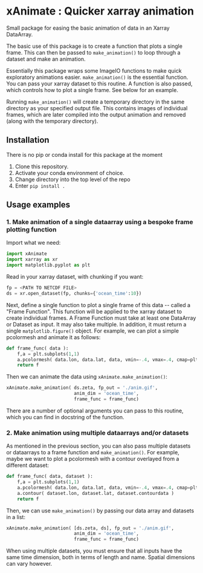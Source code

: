 # xAnimate : Quicker xarray animation
Small package for easing the basic animation of data in an Xarray DataArray.

The basic use of this package is to create a function that plots a single frame. 
This can then be passed to `make_animation()` to loop through a dataset
and make an animation.

Essentially this package wraps some ImageIO functions to make quick exploratory animations easier.
`make_animation()` is the essential function. You can pass your xarray dataset to this
routine. A function is also passed, which controls how to plot a single frame. See below
for an example.

Running `make_animation()` will create a temporary directory in the same directory as
your specified output file. This contains images of individual frames, which are later compiled
into the output animation and removed (along with the temporary directory).

## Installation
There is no pip or conda install for this package at the moment

1. Clone this repository.
2. Activate your conda environment of choice.
3. Change directory into the top level of the repo
4. Enter `pip install .`

## Usage examples

### 1. Make animation of a single dataarray using a bespoke frame plotting function

Import what we need:

```python
import xAnimate
import xarray as xr
import matplotlib.pyplot as plt
```

Read in your xarray dataset, with chunking if you want:

```python
fp = <PATH TO NETCDF FILE>
ds = xr.open_dataset(fp, chunks={'ocean_time':10})
```

Next, define a single function to plot a single frame of this data -- called a "Frame Function". 
This function will be applied to the xarray dataset to create individual frames. 
A Frame Function must take at least one DataArray or Dataset as input. It may also take multiple.
In addition, it must return a single `matplotlib.figure()` object. For example, we can plot a simple
pcolormesh and animate it as follows:

```python
def frame_func( data ):
    f,a = plt.subplots(1,1)
    a.pcolormesh( data.lon, data.lat, data, vmin=-.4, vmax=.4, cmap=plt.get_cmap('Blues',12))
    return f
```

Then we can animate the data using `xAnimate.make_animation()`:

```python
xAnimate.make_animation( ds.zeta, fp_out = './anim.gif',
                         anim_dim = 'ocean_time', 
                         frame_func = frame_func)
```

There are a number of optional arguments you can pass to this routine, which you can find
in docstring of the function.

### 2. Make animation using multiple dataarrays and/or datasets

As mentioned in the previous section, you can also pass multiple datasets or dataarrays to
a frame function and `make_animation()`. For example, maybe we want to plot a pcolormesh
with a contour overlayed from a different dataset:

```python
def frame_func( data, dataset ):
    f,a = plt.subplots(1,1)
    a.pcolormesh( data.lon, data.lat, data, vmin=-.4, vmax=.4, cmap=plt.get_cmap('Blues',12))
    a.contour( dataset.lon, dataset.lat, dataset.contourdata )
    return f
```

Then, we can use `make_animation()` by passing our data array and datasets in a list:
```python
xAnimate.make_animation( [ds.zeta, ds], fp_out = './anim.gif',
                         anim_dim = 'ocean_time', 
                         frame_func = frame_func)
```

When using multiple datasets, you must ensure that all inputs have the same time dimension,
both in terms of length and name. Spatial dimensions can vary however.
